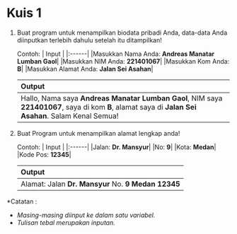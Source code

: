 # Kuis 1

1. Buat program untuk menampilkan biodata pribadi Anda, data-data Anda diinputkan terlebih dahulu setelah itu ditampilkan!

   Contoh:
   | Input |
   |:------|
   |Masukkan Nama Anda: **Andreas Manatar Lumban Gaol**|
   |Masukkan NIM Anda: **221401067**|
   |Masukkan Kom Anda: **B**|
   |Masukkan Alamat Anda: **Jalan Sei Asahan**|

   | Output |
   |:------|
   |Hallo, Nama saya **Andreas Manatar Lumban Gaol**, NIM saya **221401067**, saya di kom **B**, alamat saya di **Jalan Sei Asahan**. Salam Kenal Semua!|

2. Buat Program untuk menampilkan alamat lengkap anda!

   Contoh:
   | Input |
   |:------|
   |Jalan: **Dr. Mansyur**|
   |No: **9**|
   |Kota: **Medan**|
   |Kode Pos: **12345**|

   | Output |
   |:------|
   |Alamat: Jalan **Dr. Mansyur** No. **9** **Medan** **12345**|

*Catatan :
- _Masing-masing diinput ke dalam satu variabel._
- _Tulisan tebal merupakan inputan._
